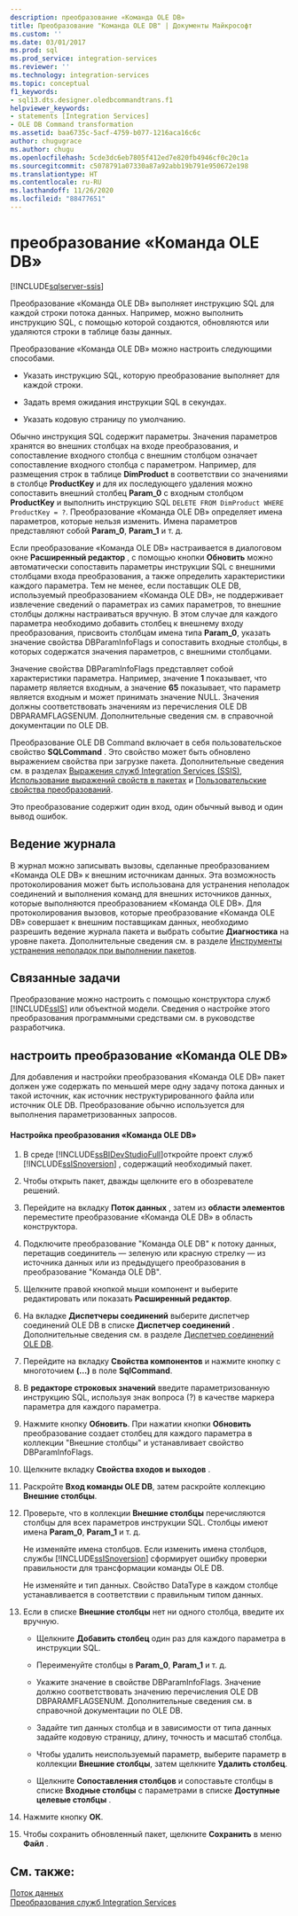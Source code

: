 ```yaml
---
description: преобразование «Команда OLE DB»
title: Преобразование "Команда OLE DB" | Документы Майкрософт
ms.custom: ''
ms.date: 03/01/2017
ms.prod: sql
ms.prod_service: integration-services
ms.reviewer: ''
ms.technology: integration-services
ms.topic: conceptual
f1_keywords:
- sql13.dts.designer.oledbcommandtrans.f1
helpviewer_keywords:
- statements [Integration Services]
- OLE DB Command transformation
ms.assetid: baa6735c-5acf-4759-b077-1216aca16c6c
author: chugugrace
ms.author: chugu
ms.openlocfilehash: 5cde3dc6eb7805f412ed7e820fb4946cf0c20c1a
ms.sourcegitcommit: c5078791a07330a87a92abb19b791e950672e198
ms.translationtype: HT
ms.contentlocale: ru-RU
ms.lasthandoff: 11/26/2020
ms.locfileid: "88477651"
---
```

# <a name="ole-db-command-transformation"></a>преобразование «Команда OLE DB»

[!INCLUDE[sqlserver-ssis](../../../includes/applies-to-version/sqlserver-ssis.md)]


  Преобразование «Команда OLE DB» выполняет инструкцию SQL для каждой строки потока данных. Например, можно выполнить инструкцию SQL, с помощью которой создаются, обновляются или удаляются строки в таблице базы данных.  
  
 Преобразование «Команда OLE DB» можно настроить следующими способами.  
  
-   Указать инструкцию SQL, которую преобразование выполняет для каждой строки.  
  
-   Задать время ожидания инструкции SQL в секундах.  
  
-   Указать кодовую страницу по умолчанию.  
  
 Обычно инструкция SQL содержит параметры. Значения параметров хранятся во внешних столбцах на входе преобразования, и сопоставление входного столбца с внешним столбцом означает сопоставление входного столбца с параметром. Например, для размещения строк в таблице **DimProduct** в соответствии со значениями в столбце **ProductKey** и для их последующего удаления можно сопоставить внешний столбец **Param_0** с входным столбцом **ProductKey** и выполнить инструкцию SQL `DELETE FROM DimProduct WHERE ProductKey = ?`. Преобразование «Команда OLE DB» определяет имена параметров, которые нельзя изменить. Имена параметров представляют собой **Param_0**, **Param_1** и т. д.  
  
 Если преобразование «Команда OLE DB» настраивается в диалоговом окне **Расширенный редактор** , с помощью кнопки **Обновить** можно автоматически сопоставить параметры инструкции SQL с внешними столбцами входа преобразования, а также определить характеристики каждого параметра. Тем не менее, если поставщик OLE DB, используемый преобразованием «Команда OLE DB», не поддерживает извлечение сведений о параметрах из самих параметров, то внешние столбцы должны настраиваться вручную. В этом случае для каждого параметра необходимо добавить столбец к внешнему входу преобразования, присвоить столбцам имена типа **Param_0**, указать значение свойства DBParamInfoFlags и сопоставить входные столбцы, в которых содержатся значения параметров, с внешними столбцами.  
  
 Значение свойства DBParamInfoFlags представляет собой характеристики параметра. Например, значение **1** показывает, что параметр является входным, а значение **65** показывает, что параметр является входным и может принимать значение NULL. Значения должны соответствовать значениям из перечисления OLE DB DBPARAMFLAGSENUM. Дополнительные сведения см. в справочной документации по OLE DB.  
  
 Преобразование OLE DB Command включает в себя пользовательское свойство **SQLCommand** . Это свойство может быть обновлено выражением свойства при загрузке пакета. Дополнительные сведения см. в разделах [Выражения служб Integration Services (SSIS)](../../../integration-services/expressions/integration-services-ssis-expressions.md), [Использование выражений свойств в пакетах](../../../integration-services/expressions/use-property-expressions-in-packages.md) и [Пользовательские свойства преобразований](../../../integration-services/data-flow/transformations/transformation-custom-properties.md).  
  
 Это преобразование содержит один вход, один обычный вывод и один вывод ошибок.  
  
## <a name="logging"></a>Ведение журнала  
 В журнал можно записывать вызовы, сделанные преобразованием «Команда OLE DB» к внешним источникам данных. Эта возможность протоколирования может быть использована для устранения неполадок соединений и выполнения команд для внешних источников данных, которые выполняются преобразованием «Команда OLE DB». Для протоколирования вызовов, которые преобразование «Команда OLE DB» совершает к внешним поставщикам данных, необходимо разрешить ведение журнала пакета и выбрать событие **Диагностика** на уровне пакета. Дополнительные сведения см. в разделе [Инструменты устранения неполадок при выполнении пакетов](../../../integration-services/troubleshooting/troubleshooting-tools-for-package-execution.md).  
  
## <a name="related-tasks"></a>Связанные задачи  
 Преобразование можно настроить с помощью конструктора служб [!INCLUDE[ssIS](../../../includes/ssis-md.md)] или объектной модели. Сведения о настройке этого преобразования программными средствами см. в руководстве разработчика.  
  
## <a name="configure-the-ole-db-command-transformation"></a>настроить преобразование «Команда OLE DB»
  Для добавления и настройки преобразования «Команда OLE DB» пакет должен уже содержать по меньшей мере одну задачу потока данных и такой источник, как источник неструктурированного файла или источник OLE DB. Преобразование обычно используется для выполнения параметризованных запросов.  
  
#### <a name="to-configure-the-ole-db-command-transformation"></a>Настройка преобразования «Команда OLE DB»  
  
1.  В среде [!INCLUDE[ssBIDevStudioFull](../../../includes/ssbidevstudiofull-md.md)]откройте проект служб [!INCLUDE[ssISnoversion](../../../includes/ssisnoversion-md.md)] , содержащий необходимый пакет.  
  
2.  Чтобы открыть пакет, дважды щелкните его в обозревателе решений.  
  
3.  Перейдите на вкладку **Поток данных** , затем из **области элементов** переместите преобразование «Команда OLE DB» в область конструктора.  
  
4.  Подключите преобразование "Команда OLE DB" к потоку данных, перетащив соединитель — зеленую или красную стрелку — из источника данных или из предыдущего преобразования в преобразование "Команда OLE DB".  
  
5.  Щелкните правой кнопкой мыши компонент и выберите редактировать или показать **Расширенный редактор**.  
  
6.  На вкладке **Диспетчеры соединений** выберите диспетчер соединений OLE DB в списке **Диспетчер соединений** . Дополнительные сведения см. в разделе [Диспетчер соединений OLE DB](../../../integration-services/connection-manager/ole-db-connection-manager.md).  
  
7.  Перейдите на вкладку **Свойства компонентов** и нажмите кнопку с многоточием **(…)** в поле **SqlCommand**.  
  
8.  В **редакторе строковых значений** введите параметризованную инструкцию SQL, используя знак вопроса (?) в качестве маркера параметра для каждого параметра.  
  
9. Нажмите кнопку **Обновить**. При нажатии кнопки **Обновить** преобразование создает столбец для каждого параметра в коллекции "Внешние столбцы" и устанавливает свойство DBParamInfoFlags.  
  
10. Щелкните вкладку **Свойства входов и выходов** .  
  
11. Раскройте **Вход команды OLE DB**, затем раскройте коллекцию **Внешние столбцы**.  
  
12. Проверьте, что в коллекции **Внешние столбцы** перечисляются столбцы для всех параметров инструкции SQL. Столбцы имеют имена **Param_0**, **Param_1** и т. д.  
  
     Не изменяйте имена столбцов. Если изменить имена столбцов, службы [!INCLUDE[ssISnoversion](../../../includes/ssisnoversion-md.md)] сформирует ошибку проверки правильности для трансформации команды OLE DB.  
  
     Не изменяйте и тип данных. Свойство DataType в каждом столбце устанавливается в соответствии с правильным типом данных.  
  
13. Если в списке **Внешние столбцы** нет ни одного столбца, введите их вручную.  
  
    -   Щелкните **Добавить столбец** один раз для каждого параметра в инструкции SQL.  
  
    -   Переименуйте столбцы в **Param_0**, **Param_1** и т. д.  
  
    -   Укажите значение в свойстве DBParamInfoFlags. Значение должно соответствовать значению перечисления OLE DB DBPARAMFLAGSENUM. Дополнительные сведения см. в справочной документации по OLE DB.  
  
    -   Задайте тип данных столбца и в зависимости от типа данных задайте кодовую страницу, длину, точность и масштаб столбца.  
  
    -   Чтобы удалить неиспользуемый параметр, выберите параметр в коллекции **Внешние столбцы**, затем щелкните **Удалить столбец**.  
  
    -   Щелкните **Сопоставления столбцов** и сопоставьте столбцы в списке **Входные столбцы** с параметрами в списке **Доступные целевые столбцы** .  
  
14. Нажмите кнопку **ОК**.  
  
15. Чтобы сохранить обновленный пакет, щелкните **Сохранить** в меню **Файл** .  
  
## <a name="see-also"></a>См. также:  
 [Поток данных](../../../integration-services/data-flow/data-flow.md)   
 [Преобразования служб Integration Services](../../../integration-services/data-flow/transformations/integration-services-transformations.md)  
  
  
